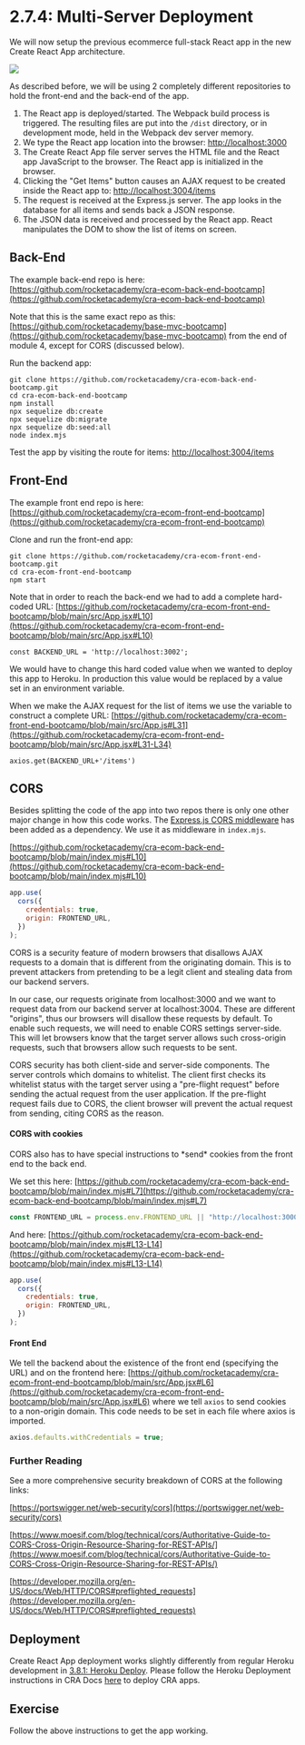 # 2.7.4: Multi-Server Deployment

We will now setup the previous ecommerce full-stack React app in the new Create React App architecture.

![](../../.gitbook/assets/cra-arch-2.jpg)

As described before, we will be using 2 completely different repositories to hold the front-end and the back-end of the app.

1. The React app is deployed/started. The Webpack build process is triggered. The resulting files are put into the `/dist` directory, or in development mode, held in the Webpack dev server memory.
2. We type the React app location into the browser: [http://localhost:3000](http://localhost:3000)
3. The Create React App file server serves the HTML file and the React app JavaScript to the browser. The React app is initialized in the browser.
4. Clicking the "Get Items" button causes an AJAX request to be created inside the React app to: [http://localhost:3004/items](http://localhost:3004/items)
5. The request is received at the Express.js server. The app looks in the database for all items and sends back a JSON response.
6. The JSON data is received and processed by the React app. React manipulates the DOM to show the list of items on screen.

## Back-End

The example back-end repo is here: [https://github.com/rocketacademy/cra-ecom-back-end-bootcamp](https://github.com/rocketacademy/cra-ecom-back-end-bootcamp)

Note that this is the same exact repo as this: [https://github.com/rocketacademy/base-mvc-bootcamp](https://github.com/rocketacademy/base-mvc-bootcamp) from the end of module 4, except for CORS (discussed below).

Run the backend app:

```
git clone https://github.com/rocketacademy/cra-ecom-back-end-bootcamp.git
cd cra-ecom-back-end-bootcamp
npm install
npx sequelize db:create
npx sequelize db:migrate
npx sequelize db:seed:all
node index.mjs
```

Test the app by visiting the route for items: [http://localhost:3004/items](http://localhost:3004/items)

## Front-End

The example front end repo is here: [https://github.com/rocketacademy/cra-ecom-front-end-bootcamp](https://github.com/rocketacademy/cra-ecom-front-end-bootcamp)

Clone and run the front-end app:

```
git clone https://github.com/rocketacademy/cra-ecom-front-end-bootcamp.git
cd cra-ecom-front-end-bootcamp
npm start
```

Note that in order to reach the back-end we had to add a complete hard-coded URL: [https://github.com/rocketacademy/cra-ecom-front-end-bootcamp/blob/main/src/App.jsx#L10](https://github.com/rocketacademy/cra-ecom-front-end-bootcamp/blob/main/src/App.jsx#L10)

```
const BACKEND_URL = 'http://localhost:3002';
```

We would have to change this hard coded value when we wanted to deploy this app to Heroku. In production this value would be replaced by a value set in an environment variable.

When we make the AJAX request for the list of items we use the variable to construct a complete URL: [https://github.com/rocketacademy/cra-ecom-front-end-bootcamp/blob/main/src/App.js#L31](https://github.com/rocketacademy/cra-ecom-front-end-bootcamp/blob/main/src/App.jsx#L31-L34)

```
axios.get(BACKEND_URL+'/items')
```

## CORS

Besides splitting the code of the app into two repos there is only one other major change in how this code works. The [Express.js CORS middleware](https://expressjs.com/en/resources/middleware/cors.html) has been added as a dependency. We use it as middleware in `index.mjs`.

[https://github.com/rocketacademy/cra-ecom-back-end-bootcamp/blob/main/index.mjs#L10](https://github.com/rocketacademy/cra-ecom-back-end-bootcamp/blob/main/index.mjs#L10)

```javascript
app.use(
  cors({
    credentials: true,
    origin: FRONTEND_URL,
  })
);
```

CORS is a security feature of modern browsers that disallows AJAX requests to a domain that is different from the originating domain. This is to prevent attackers from pretending to be a legit client and stealing data from our backend servers.

In our case, our requests originate from localhost:3000 and we want to request data from our backend server at localhost:3004. These are different "origins", thus our browsers will disallow these requests by default. To enable such requests, we will need to enable CORS settings server-side. This will let browsers know that the target server allows such cross-origin requests, such that browsers allow such requests to be sent.

CORS security has both client-side and server-side components. The server controls which domains to whitelist. The client first checks its whitelist status with the target server using a "pre-flight request" before sending the actual request from the user application. If the pre-flight request fails due to CORS, the client browser will prevent the actual request from sending, citing CORS as the reason.

#### CORS with cookies

CORS also has to have special instructions to \*send\* cookies from the front end to the back end.

We set this here: [https://github.com/rocketacademy/cra-ecom-back-end-bootcamp/blob/main/index.mjs#L7](https://github.com/rocketacademy/cra-ecom-back-end-bootcamp/blob/main/index.mjs#L7)

```javascript
const FRONTEND_URL = process.env.FRONTEND_URL || "http://localhost:3000";
```

And here: [https://github.com/rocketacademy/cra-ecom-back-end-bootcamp/blob/main/index.mjs#L13-L14](https://github.com/rocketacademy/cra-ecom-back-end-bootcamp/blob/main/index.mjs#L13-L14)

```javascript
app.use(
  cors({
    credentials: true,
    origin: FRONTEND_URL,
  })
);
```

#### Front End

We tell the backend about the existence of the front end (specifying the URL) and on the frontend here: [https://github.com/rocketacademy/cra-ecom-front-end-bootcamp/blob/main/src/App.jsx#L6](https://github.com/rocketacademy/cra-ecom-front-end-bootcamp/blob/main/src/App.jsx#L6) where we tell `axios` to send cookies to a non-origin domain. This code needs to be set in each file where axios is imported.

```javascript
axios.defaults.withCredentials = true;
```

### Further Reading

See a more comprehensive security breakdown of CORS at the following links:

[https://portswigger.net/web-security/cors](https://portswigger.net/web-security/cors)

[https://www.moesif.com/blog/technical/cors/Authoritative-Guide-to-CORS-Cross-Origin-Resource-Sharing-for-REST-APIs/](https://www.moesif.com/blog/technical/cors/Authoritative-Guide-to-CORS-Cross-Origin-Resource-Sharing-for-REST-APIs/)

[https://developer.mozilla.org/en-US/docs/Web/HTTP/CORS#preflighted_requests](https://developer.mozilla.org/en-US/docs/Web/HTTP/CORS#preflighted_requests)

## Deployment

Create React App deployment works slightly differently from regular Heroku development in [3.8.1: Heroku Deploy](../../3-backend-applications/3.6-heroku/3.6.1-heroku-deploy.md). Please follow the Heroku Deployment instructions in CRA Docs [here](https://create-react-app.dev/docs/deployment/#heroku) to deploy CRA apps.

## Exercise

Follow the above instructions to get the app working.
